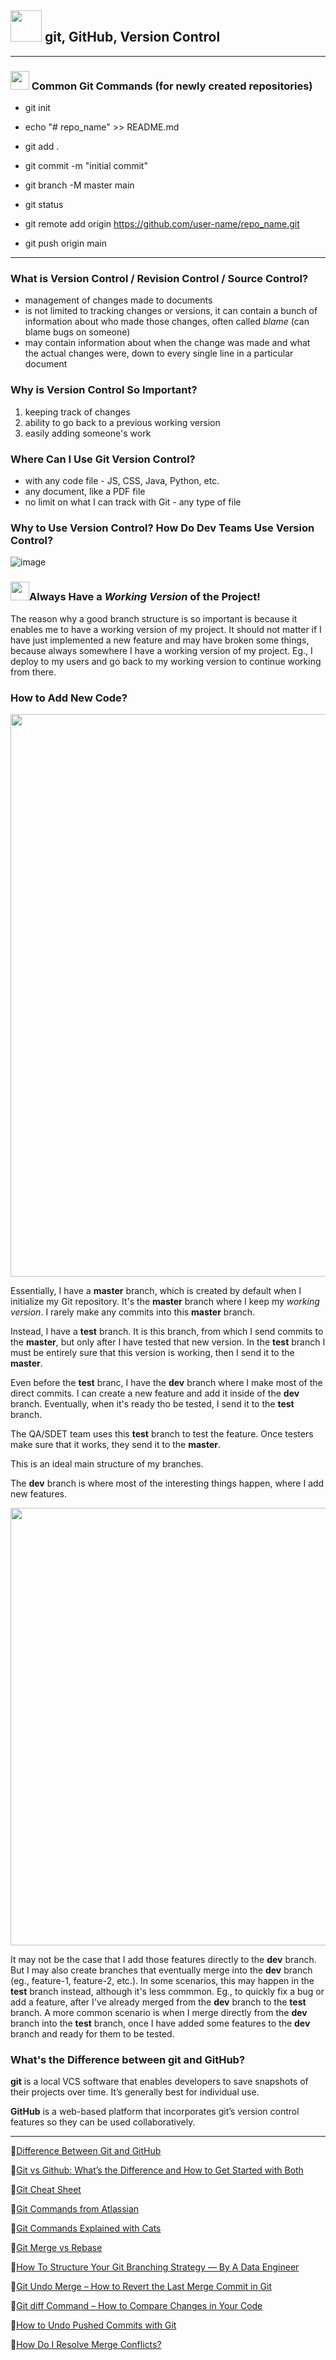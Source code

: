 ## <img src="https://user-images.githubusercontent.com/70295997/205208100-c24089a2-6c0c-4ab2-8dd0-e75ceaff9be6.png" width=50/> git, GitHub, Version Control

______

### <img src="https://user-images.githubusercontent.com/70295997/204166483-b49b4645-9088-481c-bea2-a8dab2224150.png" width=30/> Common Git Commands (for newly created repositories)

 - git init

 - echo "# repo_name" >> README.md

 - git add .

 - git commit -m "initial commit"

 - git branch -M master main

 - git status

 - git remote add origin https://github.com/user-name/repo_name.git

 - git push origin main
----------

### What is Version Control / Revision Control / Source Control?

- management of changes made to documents
- is not limited to tracking changes or versions, it can contain a bunch of information about who made those changes, often called *blame* (can blame bugs on someone)
- may contain information about when the change was made and what the actual changes were, down to every single line in a particular document

### Why is Version Control So Important?

1. keeping track of changes
2. ability to go back to a previous working version
3. easily adding someone's work

### Where Can I Use Git Version Control?

- with any code file - JS, CSS, Java, Python, etc.
- any document, like a PDF file
- no limit on what I can track with Git - any type of file

### Why to Use Version Control? How Do Dev Teams Use Version Control?
![image](https://user-images.githubusercontent.com/70295997/204178393-db4ac551-50f4-4a76-bf45-c977013b6fca.png)

### <img src="https://user-images.githubusercontent.com/70295997/204179445-ac89703e-0502-405b-8629-e602cb6769c2.png" width=30/>Always Have a _Working Version_ of the Project!

The reason why a good branch structure is so important is because it enables me to have a working version of my project. It should not matter if I have just implemented a new feature and may have broken some things, because always somewhere I have a working version of my project. Eg., I deploy to my users and go back to my working version to continue working from there.

### How to Add New Code?

<img src="https://user-images.githubusercontent.com/70295997/204187411-a1e126b3-3515-4ebe-8b58-7331523499d1.png" width=900/>

Essentially, I have a __master__ branch, which is created by default when I initialize my Git repository. It's the __master__ branch where I keep my _working version_. I rarely make any commits into this __master__ branch.

Instead, I have a __test__ branch. It is this branch, from which I send commits to the __master__, but only after I have tested that new version. In the __test__ branch I must be entirely sure that this version is working, then I send it to the __master__.

Even before the __test__ branc, I have the __dev__ branch where I make most of the direct commits. I can create a new feature and add it inside of the __dev__ branch. Eventually, when it's ready tho be tested, I send it to the __test__ branch.

The QA/SDET team uses this __test__ branch to test the feature. Once testers make sure that it works, they send it to the __master__.

This is an ideal main structure of my branches.

The __dev__ branch is where most of the interesting things happen, where I add new features.

<img src="https://user-images.githubusercontent.com/70295997/204190181-33050aa3-f78f-438d-b804-7bafcfc8630a.png" width=700/>

It may not be the case that I add those features directly to the __dev__ branch. But I may also create branches that eventually merge into the __dev__ branch (eg., feature-1, feature-2, etc.).
In some scenarios, this may happen in the __test__ branch instead, although it's less commmon. Eg., to quickly fix a bug or add a feature, after I've already merged from the __dev__ branch to the __test__ branch.
A more common scenario is when I merge directly from the __dev__ branch into the __test__ branch, once I have added some features to the __dev__ branch and ready for them to be tested.

### What's the Difference between git and GitHub?

__git__ is a local VCS software that enables developers to save snapshots of their projects over time. It’s generally best for individual use. 

__GitHub__ is a web-based platform that incorporates git’s version control features so they can be used collaboratively.

----------

🔗[Difference Between Git and GitHub](https://www.geeksforgeeks.org/difference-between-git-and-github/)

🔗[Git vs Github: What’s the Difference and How to Get Started with Both](https://kinsta.com/knowledgebase/git-vs-github/)

🔗[Git Cheat Sheet](https://education.github.com/git-cheat-sheet-education.pdf)

🔗[Git Commands from Atlassian](https://confluence.atlassian.com/bitbucketserver/basic-git-commands-776639767.html)

🔗[Git Commands Explained with Cats](https://girliemac.com/blog/2017/12/26/git-purr/)

🔗[Git Merge vs Rebase](https://medium.com/nerd-for-tech/git-merge-vs-rebase)

🔗[How To Structure Your Git Branching Strategy — By A Data Engineer](https://towardsdatascience.com/how-to-structure-your-git-branching-strategy-by-a-data-engineer-45ff96857bb)

🔗[Git Undo Merge – How to Revert the Last Merge Commit in Git](https://www.freecodecamp.org/news/git-undo-merge-how-to-revert-the-last-merge-commit-in-git/)

🔗[Git diff Command – How to Compare Changes in Your Code](https://www.freecodecamp.org/news/git-diff-command/)

🔗[How to Undo Pushed Commits with Git](https://dev.to/github/how-to-undo-pushed-commits-with-git-2pe6)

🔗[How Do I Resolve Merge Conflicts?](https://dev.to/github/how-do-i-resolve-merge-conflicts-5438)
